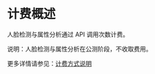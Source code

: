 # 计费概述

人脸检测与属性分析通过 API 调用次数计费。

说明：人脸检测与属性分析在公测阶段，不收取费用。

更多详情请参见：[计费方式说明](https://docs.jdcloud.com/cn/billing/pay-as-you-go)







     
    
